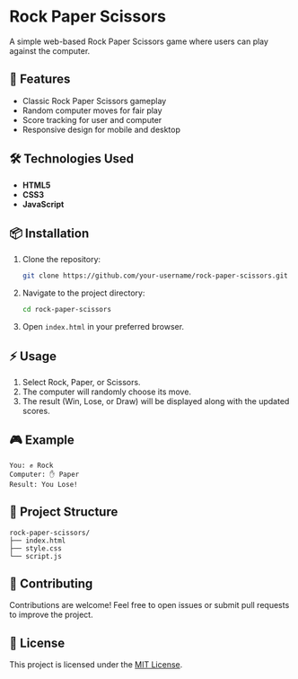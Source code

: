 # Rock Paper Scissors

A simple web-based Rock Paper Scissors game where users can play against the computer.

## 🚀 Features
- Classic Rock Paper Scissors gameplay
- Random computer moves for fair play
- Score tracking for user and computer
- Responsive design for mobile and desktop

## 🛠️ Technologies Used
- **HTML5**
- **CSS3**
- **JavaScript** 

## 📦 Installation
1. Clone the repository:
   ```bash
   git clone https://github.com/your-username/rock-paper-scissors.git
   ```
2. Navigate to the project directory:
   ```bash
   cd rock-paper-scissors
   ```
3. Open `index.html` in your preferred browser.

## ⚡ Usage
1. Select Rock, Paper, or Scissors.
2. The computer will randomly choose its move.
3. The result (Win, Lose, or Draw) will be displayed along with the updated scores.

## 🎮 Example
```
You: ✊ Rock
Computer: ✋ Paper
Result: You Lose!
```

## 📂 Project Structure
```
rock-paper-scissors/
├── index.html
├── style.css
└── script.js
```

## 📝 Contributing
Contributions are welcome! Feel free to open issues or submit pull requests to improve the project.

## 📃 License
This project is licensed under the [MIT License](LICENSE).
